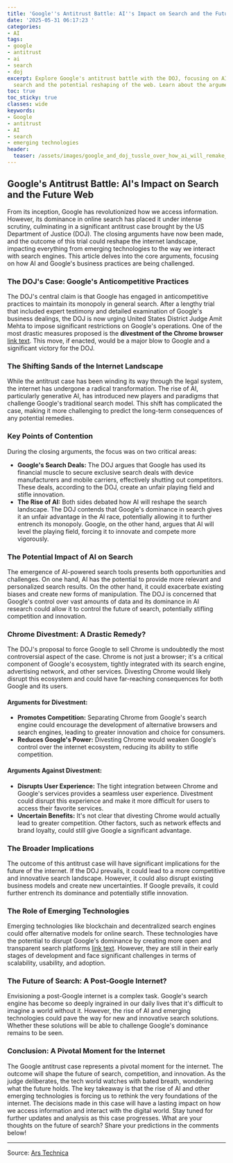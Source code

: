 ```yaml
---
title: 'Google''s Antitrust Battle: AI''s Impact on Search and the Future Web'
date: '2025-05-31 06:17:23 '
categories:
- AI
tags:
- google
- antitrust
- ai
- search
- doj
excerpt: Explore Google's antitrust battle with the DOJ, focusing on AI's impact on
  search and the potential reshaping of the web. Learn about the arguments and implications.
toc: true
toc_sticky: true
classes: wide
keywords:
- Google
- antitrust
- AI
- search
- emerging technologies
header:
  teaser: /assets/images/google_and_doj_tussle_over_how_ai_will_remake_the__20250531061723.jpg
---
```


## Google's Antitrust Battle: AI's Impact on Search and the Future Web

From its inception, Google has revolutionized how we access information. However, its dominance in online search has placed it under intense scrutiny, culminating in a significant antitrust case brought by the US Department of Justice (DOJ). The closing arguments have now been made, and the outcome of this trial could reshape the internet landscape, impacting everything from emerging technologies to the way we interact with search engines. This article delves into the core arguments, focusing on how AI and Google's business practices are being challenged.

### The DOJ's Case: Google's Anticompetitive Practices

The DOJ's central claim is that Google has engaged in anticompetitive practices to maintain its monopoly in general search. After a lengthy trial that included expert testimony and detailed examination of Google's business dealings, the DOJ is now urging United States District Judge Amit Mehta to impose significant restrictions on Google's operations. One of the most drastic measures proposed is the **divestment of the Chrome browser** [link text](hypothetical_url_1). This move, if enacted, would be a major blow to Google and a significant victory for the DOJ.

### The Shifting Sands of the Internet Landscape

While the antitrust case has been winding its way through the legal system, the internet has undergone a radical transformation. The rise of AI, particularly generative AI, has introduced new players and paradigms that challenge Google's traditional search model. This shift has complicated the case, making it more challenging to predict the long-term consequences of any potential remedies.

### Key Points of Contention

During the closing arguments, the focus was on two critical areas:

*   **Google's Search Deals:** The DOJ argues that Google has used its financial muscle to secure exclusive search deals with device manufacturers and mobile carriers, effectively shutting out competitors. These deals, according to the DOJ, create an unfair playing field and stifle innovation.
*   **The Rise of AI:** Both sides debated how AI will reshape the search landscape. The DOJ contends that Google's dominance in search gives it an unfair advantage in the AI race, potentially allowing it to further entrench its monopoly. Google, on the other hand, argues that AI will level the playing field, forcing it to innovate and compete more vigorously.

### The Potential Impact of AI on Search

The emergence of AI-powered search tools presents both opportunities and challenges. On one hand, AI has the potential to provide more relevant and personalized search results. On the other hand, it could exacerbate existing biases and create new forms of manipulation. The DOJ is concerned that Google's control over vast amounts of data and its dominance in AI research could allow it to control the future of search, potentially stifling competition and innovation.

### Chrome Divestment: A Drastic Remedy?

The DOJ's proposal to force Google to sell Chrome is undoubtedly the most controversial aspect of the case. Chrome is not just a browser; it's a critical component of Google's ecosystem, tightly integrated with its search engine, advertising network, and other services. Divesting Chrome would likely disrupt this ecosystem and could have far-reaching consequences for both Google and its users.

#### Arguments for Divestment:

*   **Promotes Competition:** Separating Chrome from Google's search engine could encourage the development of alternative browsers and search engines, leading to greater innovation and choice for consumers.
*   **Reduces Google's Power:** Divesting Chrome would weaken Google's control over the internet ecosystem, reducing its ability to stifle competition.

#### Arguments Against Divestment:

*   **Disrupts User Experience:** The tight integration between Chrome and Google's services provides a seamless user experience. Divestment could disrupt this experience and make it more difficult for users to access their favorite services.
*   **Uncertain Benefits:** It's not clear that divesting Chrome would actually lead to greater competition. Other factors, such as network effects and brand loyalty, could still give Google a significant advantage.

### The Broader Implications

The outcome of this antitrust case will have significant implications for the future of the internet. If the DOJ prevails, it could lead to a more competitive and innovative search landscape. However, it could also disrupt existing business models and create new uncertainties. If Google prevails, it could further entrench its dominance and potentially stifle innovation.

### The Role of Emerging Technologies

Emerging technologies like blockchain and decentralized search engines could offer alternative models for online search. These technologies have the potential to disrupt Google's dominance by creating more open and transparent search platforms [link text](hypothetical_url_2). However, they are still in their early stages of development and face significant challenges in terms of scalability, usability, and adoption.

### The Future of Search: A Post-Google Internet? 

Envisioning a post-Google internet is a complex task. Google's search engine has become so deeply ingrained in our daily lives that it's difficult to imagine a world without it. However, the rise of AI and emerging technologies could pave the way for new and innovative search solutions. Whether these solutions will be able to challenge Google's dominance remains to be seen.

### Conclusion: A Pivotal Moment for the Internet

The Google antitrust case represents a pivotal moment for the internet. The outcome will shape the future of search, competition, and innovation. As the judge deliberates, the tech world watches with bated breath, wondering what the future holds. The key takeaway is that the rise of AI and other emerging technologies is forcing us to rethink the very foundations of the internet. The decisions made in this case will have a lasting impact on how we access information and interact with the digital world. Stay tuned for further updates and analysis as this case progresses. What are your thoughts on the future of search? Share your predictions in the comments below!


---

Source: [Ars Technica](https://arstechnica.com/gadgets/2025/05/google-and-doj-tussle-over-how-ai-will-remake-the-web-in-antitrust-closing-arguments/)